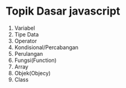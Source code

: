 # Topik Dasar javascript

1. Variabel
   <!-- let dan Const dipekernalkan dalam ES6 (EcmaScript 2015)
   Const PI = 3.14
   if(true) {
   let counter = 10;
   console.log(counter); //10
   }
   var x=5
   if(true) {
   var x = 10
   console.log(x); //10
   } -->
2. Tipe Data
3. Operator
4. Kondisional/Percabangan
5. Perulangan
6. Fungsi(Function)
7. Array
8. Objek(Objecy)
9. Class
